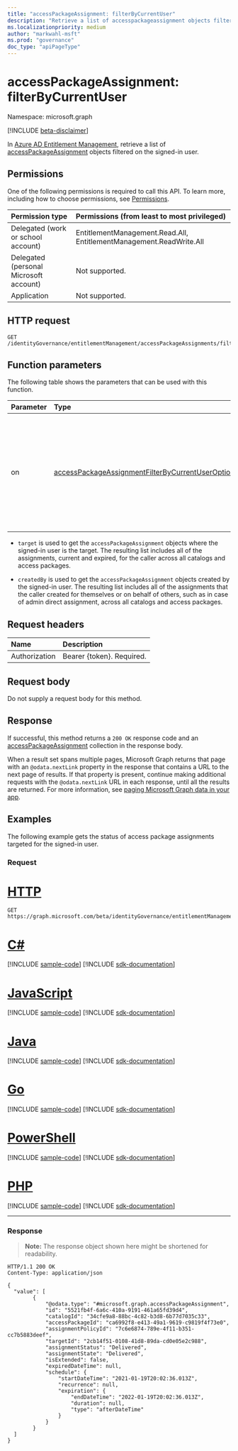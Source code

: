 ```yaml
---
title: "accessPackageAssignment: filterByCurrentUser"
description: "Retrieve a list of accesspackageassignment objects filtered on the signed-in user."
ms.localizationpriority: medium
author: "markwahl-msft"
ms.prod: "governance"
doc_type: "apiPageType"
---
```


# accessPackageAssignment: filterByCurrentUser
Namespace: microsoft.graph

[!INCLUDE [beta-disclaimer](../../includes/beta-disclaimer.md)]

In [Azure AD Entitlement Management](../resources/entitlementmanagement-overview.md), retrieve a list of [accessPackageAssignment](../resources/accesspackageassignment.md) objects filtered on the signed-in user.

## Permissions
One of the following permissions is required to call this API. To learn more, including how to choose permissions, see [Permissions](/graph/permissions-reference).

|Permission type|Permissions (from least to most privileged)|
|:---|:---|
|Delegated (work or school account)|EntitlementManagement.Read.All, EntitlementManagement.ReadWrite.All|
|Delegated (personal Microsoft account)|Not supported.|
|Application|Not supported.|

## HTTP request

<!-- {
  "blockType": "ignored"
}
-->
``` http
GET /identityGovernance/entitlementManagement/accessPackageAssignments/filterByCurrentUser(on='parameterValue')
```

## Function parameters
The following table shows the parameters that can be used with this function.

|Parameter|Type|Description|
|:---|:---|:---|
|on|[accessPackageAssignmentFilterByCurrentUserOptions](../resources/accesspackageassignment-accesspackageassignmentfilterbycurrentuseroptions.md)|The list of current user options that can be used to filter on the access package assignments list. The possible values are: `target`, `createdBy`. |

- `target` is used to get the `accessPackageAssignment` objects where the signed-in user is the target. The resulting list includes all of the assignments, current and expired, for the caller across all catalogs and access packages.

- `createdBy` is used to get the `accessPackageAssignment` objects created by the signed-in user. The resulting list includes all of the assignments that the caller created for themselves or on behalf of others, such as in case of admin direct assignment, across all catalogs and access packages.

## Request headers
|Name|Description|
|:---|:---|
|Authorization|Bearer {token}. Required.|

## Request body
Do not supply a request body for this method.

## Response

If successful, this method returns a `200 OK` response code and an [accessPackageAssignment](../resources/accesspackageassignment.md) collection in the response body.

When a result set spans multiple pages, Microsoft Graph returns that page with an `@odata.nextLink` property in the response that contains a URL to the next page of results. If that property is present, continue making additional requests with the `@odata.nextLink` URL in each response, until all the results are returned. For more information, see [paging Microsoft Graph data in your app](/graph/paging).

## Examples

The following example gets the status of access package assignments targeted for the signed-in user.

### Request

# [HTTP](#tab/http)
<!-- {
  "blockType": "request",
  "name": "accesspackageassignment_filterbycurrentuser"
}
-->
``` http
GET https://graph.microsoft.com/beta/identityGovernance/entitlementManagement/accessPackageAssignments/filterByCurrentUser(on='target')
```

# [C#](#tab/csharp)
[!INCLUDE [sample-code](../includes/snippets/csharp/accesspackageassignment-filterbycurrentuser-csharp-snippets.md)]
[!INCLUDE [sdk-documentation](../includes/snippets/snippets-sdk-documentation-link.md)]

# [JavaScript](#tab/javascript)
[!INCLUDE [sample-code](../includes/snippets/javascript/accesspackageassignment-filterbycurrentuser-javascript-snippets.md)]
[!INCLUDE [sdk-documentation](../includes/snippets/snippets-sdk-documentation-link.md)]

# [Java](#tab/java)
[!INCLUDE [sample-code](../includes/snippets/java/accesspackageassignment-filterbycurrentuser-java-snippets.md)]
[!INCLUDE [sdk-documentation](../includes/snippets/snippets-sdk-documentation-link.md)]

# [Go](#tab/go)
[!INCLUDE [sample-code](../includes/snippets/go/accesspackageassignment-filterbycurrentuser-go-snippets.md)]
[!INCLUDE [sdk-documentation](../includes/snippets/snippets-sdk-documentation-link.md)]

# [PowerShell](#tab/powershell)
[!INCLUDE [sample-code](../includes/snippets/powershell/accesspackageassignment-filterbycurrentuser-powershell-snippets.md)]
[!INCLUDE [sdk-documentation](../includes/snippets/snippets-sdk-documentation-link.md)]

# [PHP](#tab/php)
[!INCLUDE [sample-code](../includes/snippets/php/accesspackageassignment-filterbycurrentuser-php-snippets.md)]
[!INCLUDE [sdk-documentation](../includes/snippets/snippets-sdk-documentation-link.md)]

---


### Response
> **Note:** The response object shown here might be shortened for readability.
<!-- {
  "blockType": "response",
  "truncated": true,
  "@odata.type": "Collection(microsoft.graph.accessPackageAssignment)"
}
-->
``` http
HTTP/1.1 200 OK
Content-Type: application/json

{
  "value": [
        {
            "@odata.type": "#microsoft.graph.accessPackageAssignment",
            "id": "5521fb4f-6a6c-410a-9191-461a65fd39d4",
            "catalogId": "34cfe9a8-88bc-4c82-b3d8-6b77d7035c33",
            "accessPackageId": "ca6992f8-e413-49a1-9619-c9819f4f73e0",
            "assignmentPolicyId": "7c6e6874-789e-4f11-b351-cc7b5883deef",
            "targetId": "2cb14f51-0108-41d8-89da-cd0e05e2c988",
            "assignmentStatus": "Delivered",
            "assignmentState": "Delivered",
            "isExtended": false,
            "expiredDateTime": null,
            "schedule": {
                "startDateTime": "2021-01-19T20:02:36.013Z",
                "recurrence": null,
                "expiration": {
                    "endDateTime": "2022-01-19T20:02:36.013Z",
                    "duration": null,
                    "type": "afterDateTime"
                }
            }
        }
  ]
}

```

